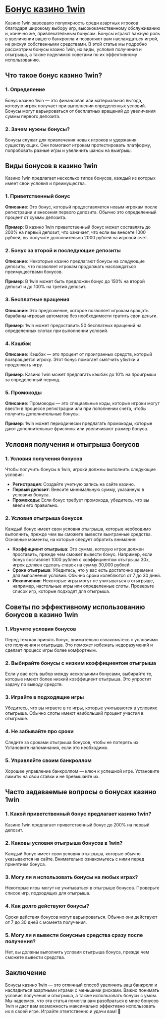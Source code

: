 # [Бонус казино 1win](https://brandplay.link/9sD8CZLQ)

Казино 1win завоевало популярность среди азартных игроков благодаря широкому выбору игр, высококачественному обслуживанию и, конечно же, привлекательным бонусам. Бонусы играют важную роль в увеличении вашего банкролла и позволяют вам наслаждаться игрой, не рискуя собственными средствами. В этой статье мы подробно рассмотрим бонусы казино 1win, их виды, условия получения и отыгрыша, а также поделимся советами по их эффективному использованию.

## Что такое бонус казино 1win?

### 1. Определение

Бонус казино 1win — это финансовая или материальная выгода, которую игрок получает при выполнении определенных условий. Бонусы могут варьироваться от бесплатных вращений до увеличения суммы первого депозита.

### 2. Зачем нужны бонусы?

Бонусы служат для привлечения новых игроков и удержания существующих. Они помогают игрокам протестировать платформу, попробовать разные игры и увеличить шансы на выигрыш.

## Виды бонусов в казино 1win

Казино 1win предлагает несколько типов бонусов, каждый из которых имеет свои условия и преимущества.

### 1. Приветственный бонус

**Описание**: Это бонус, который предоставляется новым игрокам после регистрации и внесения первого депозита. Обычно это определенный процент от суммы депозита.

**Пример**: В казино 1win приветственный бонус может составлять до 200% на первый депозит, что означает, что если вы внесете 1000 рублей, вы получите дополнительно 2000 рублей на игровой счет.

### 2. Бонус за второй и последующие депозиты

**Описание**: Некоторые казино предлагают бонусы на следующие депозиты, что позволяет игрокам продолжать наслаждаться преимуществами бонусов.

**Пример**: В 1win может быть предложен бонус до 150% на второй депозит и до 100% на третий депозит.

### 3. Бесплатные вращения

**Описание**: Это предложение, которое позволяет игрокам вращать барабаны игровых автоматов без необходимости тратить свои деньги.

**Пример**: 1win может предоставить 50 бесплатных вращений на определенных слотах при выполнении условий.

### 4. Кэшбэк

**Описание**: Кэшбэк — это процент от проигранных средств, который возвращается игроку. Этот бонус помогает смягчить убытки и продолжать игру.

**Пример**: Казино 1win может предлагать кэшбэк до 10% на проигрыши за определенный период.

### 5. Промокоды

**Описание**: Промокоды — это специальные коды, которые игроки могут ввести в процессе регистрации или при пополнении счета, чтобы получить дополнительные бонусы.

**Пример**: 1win может периодически предлагать промокоды, которые дают дополнительные фриспины или увеличивают размер бонуса.

## Условия получения и отыгрыша бонусов

### 1. Условия получения бонусов

Чтобы получить бонусы в 1win, игроки должны выполнить следующие условия:

* **Регистрация**: Создайте учетную запись на сайте казино.
* **Первый депозит**: Внесите минимальную сумму, указанную в условиях бонуса.
* **Промокоды**: Если бонус требует промокода, убедитесь, что вы ввели его правильно.

### 2. Условия отыгрыша бонусов

Каждый бонус имеет свои условия отыгрыша, которые необходимо выполнить, прежде чем вы сможете вывести выигранные средства. Основные моменты, на которые следует обратить внимание:

* **Коэффициент отыгрыша**: Это сумма, которую игрок должен проставить, прежде чем сможет вывести бонус. Например, если бонус составляет 1000 рублей с коэффициентом отыгрыша 30x, игрок должен сделать ставок на сумму 30,000 рублей.
* **Сроки отыгрыша**: Убедитесь, что у вас есть достаточно времени для выполнения условий. Обычно сроки колеблются от 7 до 30 дней.
* **Исключения**: Некоторые игры могут не учитываться в отыгрыше, например, настольные игры или определенные слоты. Проверьте список игр, которые подходят для отыгрыша.

## Советы по эффективному использованию бонусов в казино 1win

### 1. Изучите условия бонусов

Перед тем как принять бонус, внимательно ознакомьтесь с условиями его получения и отыгрыша. Это поможет избежать недоразумений и сделает процесс игры более комфортным.

### 2. Выбирайте бонусы с низким коэффициентом отыгрыша

Если у вас есть выбор между несколькими бонусами, выбирайте те, которые имеют более низкий коэффициент отыгрыша. Это упростит задачу по выводу средств.

### 3. Играйте в подходящие игры

Убедитесь, что вы играете в те игры, которые учитываются в условиях отыгрыша. Обычно слоты имеют наибольший процент участия в отыгрыше.

### 4. Не забывайте про сроки

Следите за сроками отыгрыша бонусов, чтобы не потерять их. Установите напоминания, если это необходимо.

### 5. Управляйте своим банкроллом

Хорошее управление банкроллом — ключ к успешной игре. Установите лимиты на свои ставки и не превышайте их.

## Часто задаваемые вопросы о бонусах казино 1win

### 1. Какой приветственный бонус предлагает казино 1win?

Казино 1win предлагает приветственный бонус до 200% на первый депозит.

### 2. Каковы условия отыгрыша бонусов в 1win?

Каждый бонус имеет свои условия отыгрыша, которые обычно указываются на сайте. Внимательно ознакомьтесь с ними перед принятием бонуса.

### 3. Могу ли я использовать бонусы на любых играх?

Некоторые игры могут не учитываться в отыгрыше бонусов. Проверьте список игр, подходящих для отыгрыша.

### 4. Как долго действуют бонусы?

Сроки действия бонусов могут варьироваться. Обычно они действуют от 7 до 30 дней с момента получения.

### 5. Могу ли я вывести бонусные средства сразу после получения?

Нет, вы должны выполнить условия отыгрыша бонуса, прежде чем сможете вывести средства.

## Заключение

Бонусы казино 1win — это отличный способ увеличить ваш банкролл и насладиться азартными играми с меньшими рисками. Важно понимать условия получения и отыгрыша, а также использовать бонусы с умом. Мы надеемся, что эта статья помогла вам разобраться в мире бонусов 1win и даст вам возможность максимально эффективно использовать их в своей игре. Играйте ответственно и удачи вам! 🎉
